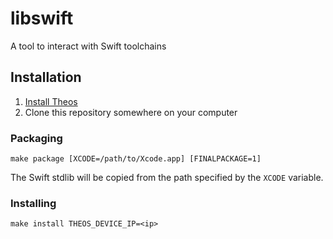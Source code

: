 # libswift

A tool to interact with Swift toolchains

## Installation

1. [Install Theos](https://github.com/theos/theos/wiki/Installation)
2. Clone this repository somewhere on your computer

### Packaging

    make package [XCODE=/path/to/Xcode.app] [FINALPACKAGE=1]

The Swift stdlib will be copied from the path specified by the `XCODE` variable.

### Installing

    make install THEOS_DEVICE_IP=<ip>

